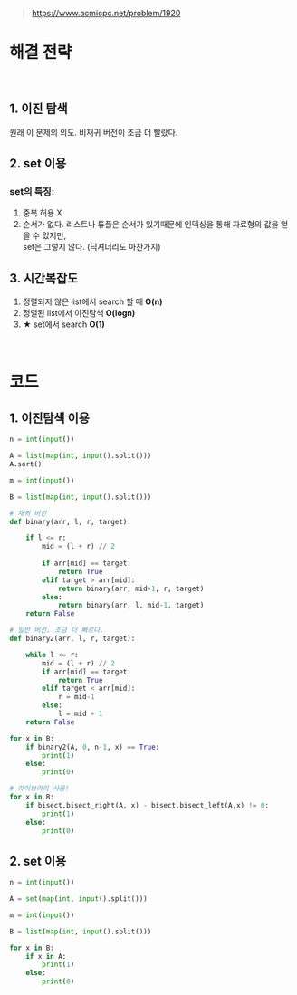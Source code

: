 > [ https://www.acmicpc.net/problem/1920 ]( https://www.acmicpc.net/problem/1920 )   

# 해결 전략

</br>

## 1. 이진 탐색
원래 이 문제의 의도. 비재귀 버전이 조금 더 빨랐다.  

## 2. set 이용

### set의 특징:
1. 중복 허용 X
2. 순서가 없다.
리스트나 튜플은 순서가 있기때문에 인덱싱을 통해 자료형의 값을 얻을 수 있지만,   
set은 그렇지 않다. (딕셔너리도 마찬가지)

## 3. 시간복잡도
1. 정렬되지 않은 list에서 search 할 때 **O(n)**
2. 정렬된 list에서 이진탐색 **O(logn)**
3. ★ set에서 search **O(1)**


</br>

# 코드

## 1. 이진탐색 이용

```python
n = int(input())

A = list(map(int, input().split()))
A.sort()

m = int(input())

B = list(map(int, input().split()))

# 재귀 버전
def binary(arr, l, r, target):

    if l <= r:
        mid = (l + r) // 2
        
        if arr[mid] == target:
            return True
        elif target > arr[mid]:
            return binary(arr, mid+1, r, target)
        else:
            return binary(arr, l, mid-1, target)
    return False

# 일반 버전. 조금 더 빠르다.
def binary2(arr, l, r, target):

    while l <= r:
        mid = (l + r) // 2
        if arr[mid] == target:
            return True
        elif target < arr[mid]:
            r = mid-1
        else:
            l = mid + 1
    return False

for x in B:
    if binary2(A, 0, n-1, x) == True:
        print(1)  
    else:
        print(0)

# 라이브러리 사용!
for x in B:
    if bisect.bisect_right(A, x) - bisect.bisect_left(A,x) != 0:
        print(1)  
    else:
        print(0)

```

## 2. set 이용

```python
n = int(input())

A = set(map(int, input().split()))

m = int(input())

B = list(map(int, input().split()))

for x in B:
    if x in A:
        print(1)  
    else:
        print(0)
```